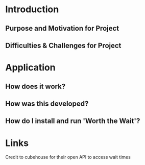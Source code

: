# Introduction


## Purpose and Motivation for Project


## Difficulties & Challenges for Project


# Application


## How does it work?


## How was this developed?


## How do I install and run 'Worth the Wait'?


# Links
Credit to cubehouse for their open API to access wait times